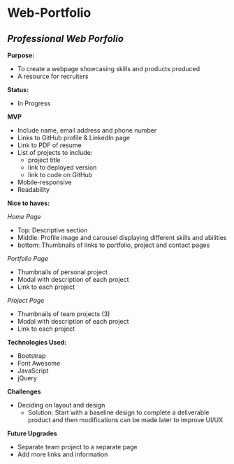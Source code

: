 # Web-Portfolio
## *Professional Web Porfolio*

**Purpose:**
- To create a webpage showcasing skills and products produced
- A resource for recruiters

**Status:**
- In Progress

**MVP**
- Include name, email address and phone number
- Links to GitHub profile & LinkedIn page
- Link to PDF of resume
- List of projects to include: 
    * project title
    * link to deployed version
    * link to code on GitHub
- Mobile-responsive
- Readability

**Nice to haves:**

*Home Page*
- Top: Descriptive section
- Middle: Profile image and carousel displaying different skills and abilities
- bottom: Thumbnails of links to portfolio, project and contact pages

*Portfolio Page*
- Thumbnails of personal project
- Modal with description of each project
- Link to each project

*Project Page*
- Thumbnails of team projects (3)
- Modal with description of each project
- Link to each project

**Technologies Used:**
- Bootstrap
- Font Awesome
- JavaScript
- jQuery

**Challenges**
- Deciding on layout and design
    * Solution: Start with a baseline design to complete a deliverable product and then modifications can be made later to improve UI/UX

**Future Upgrades**
- Separate team project to a separate page
- Add more links and information
